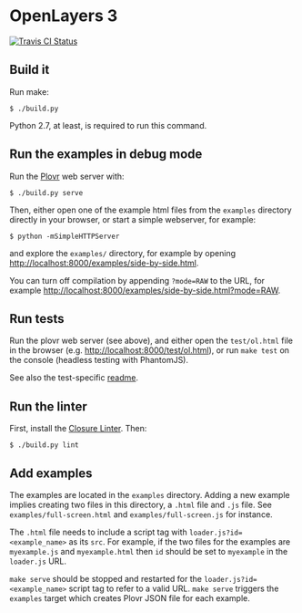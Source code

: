 # OpenLayers 3

[![Travis CI Status](https://secure.travis-ci.org/openlayers/ol3.png)](http://travis-ci.org/#!/openlayers/ol3)

## Build it

Run make:

    $ ./build.py

Python 2.7, at least, is required to run this command.

## Run the examples in debug mode

Run the [Plovr](http://plovr.com/) web server with:

    $ ./build.py serve

Then, either open one of the example html files from the `examples` directory directly in your browser, or start a simple webserver, for example:

    $ python -mSimpleHTTPServer

and explore the `examples/` directory, for example by opening
<http://localhost:8000/examples/side-by-side.html>.

You can turn off compilation by appending `?mode=RAW` to the URL, for example
<http://localhost:8000/examples/side-by-side.html?mode=RAW>.

## Run tests

Run the plovr web server (see above), and either open the `test/ol.html` file
in the browser (e.g. <http://localhost:8000/test/ol.html>), or run `make test`
on the console (headless testing with PhantomJS).

See also the test-specific [readme](https://github.com/openlayers/ol3/tree/master/test).

## Run the linter

First, install the [Closure
Linter](https://developers.google.com/closure/utilities/docs/linter_howto).
Then:

    $ ./build.py lint

## Add examples

The examples are located in the `examples` directory. Adding a new example
implies creating two files in this directory, a `.html` file and `.js` file.
See `examples/full-screen.html` and `examples/full-screen.js` for instance.

The `.html` file needs to include a script tag with
`loader.js?id=<example_name>` as its `src`. For example, if the two files for
the examples are `myexample.js` and `myexample.html` then `id` should be set to
`myexample` in the `loader.js` URL.

`make serve` should be stopped and restarted for the
`loader.js?id=<example_name>` script tag to refer to a valid URL. `make serve`
triggers the `examples` target which creates Plovr JSON file for each example.
